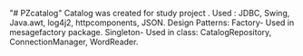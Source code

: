 "# PZcatalog" 
Catalog was created for study project . 
Used : JDBC, Swing, Java.awt, log4j2, httpcomponents, JSON.
Design Patterns: 
Factory- Used in mesagefactory package.
Singleton- Used in class: CatalogRepository, ConnectionManager, WordReader.

